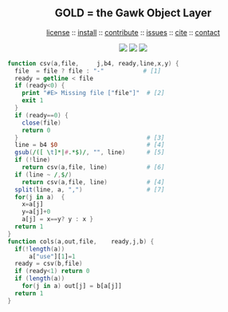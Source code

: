 <a name=top>
<h2 align=center>
     GOLD = the Gawk Object Layer
</h1>
<p align=center>
   <a    href="https://github.com/timm/awk/blob/masterREADME.md#license">license</a>
   :: <a href="https://github.com/timm/awk/blob/master/README.md#install">install</a>
   :: <a href="https://github.com/timm/awk/blob/master/README.md#contribute">contribute</a>
   :: <a href="https://github.com/timm/awk/issues">issues</a>
   :: <a href="https://github.com/timm/awk/blob/master/README.md#citation">cite</a>
   :: <a href="https://github.com/timm/awk/blob/master/README.md#contatct">contact</a>
</p>
<p align=center>
   <img src="https://img.shields.io/badge/language-gawk-orange">
   <img src="https://img.shields.io/badge/purpose-ai,se-blueviolet">
   <img src="https://img.shields.io/badge/platform-mac,*nux-informational">
</p>

```awk
function csv(a,file,     j,b4, ready,line,x,y) {
  file  = file ? file : "-"           # [1]
  ready = getline < file
  if (ready<0) {
    print "#E> Missing file ["file"]"  # [2]
    exit 1
  }
  if (ready==0) {
    close(file)
    return 0
  }                                    # [3]
  line = b4 $0                         # [4]
  gsub(/([ \t]*|#.*$)/, "", line)      # [5]
  if (!line)
    return csv(a,file, line)           # [6]
  if (line ~ /,$/)
    return csv(a,file, line)           # [4]
  split(line, a, ",")                  # [7]
  for(j in a)  {
    x=a[j]
    y=a[j]+0
    a[j] = x==y? y : x }
  return 1
}
function cols(a,out,file,    ready,j,b) {
  if(!length(a)) 
      a["use"][1]=1
  ready = csv(b,file)
  if (ready<1) return 0
  if (length(a))
    for(j in a) out[j] = b[a[j]]
  return 1
}
```
